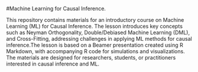 #Machine Learning for Causal Inference.

This repository contains materials for an introductory course on Machine Learning (ML) for Causal Inference. The lesson introduces key concepts such as Neyman Orthogonality, Double/Debiased Machine Learning (DML), and Cross-Fitting, addressing challenges in applying ML methods for causal inference.The lesson is based on a Beamer presentation created using R Markdown, with accompanying R code for simulations and visualizations. The materials are designed for researchers, students, or practitioners interested in causal inference and ML.

